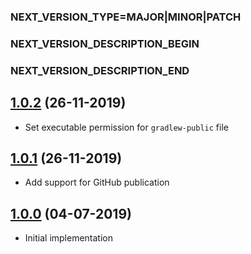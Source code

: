 ### NEXT_VERSION_TYPE=MAJOR|MINOR|PATCH
### NEXT_VERSION_DESCRIPTION_BEGIN
### NEXT_VERSION_DESCRIPTION_END
## [1.0.2]() (26-11-2019)

* Set executable permission for `gradlew-public` file

## [1.0.1]() (26-11-2019)

* Add support for GitHub publication

## [1.0.0]() (04-07-2019)

* Initial implementation
